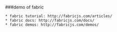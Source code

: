 ###demo of fabric
```
* fabric tutorial: http://fabricjs.com/articles/
* fabric docs: http://fabricjs.com/docs/
* fabric demos: http://fabricjs.com/demos/
```